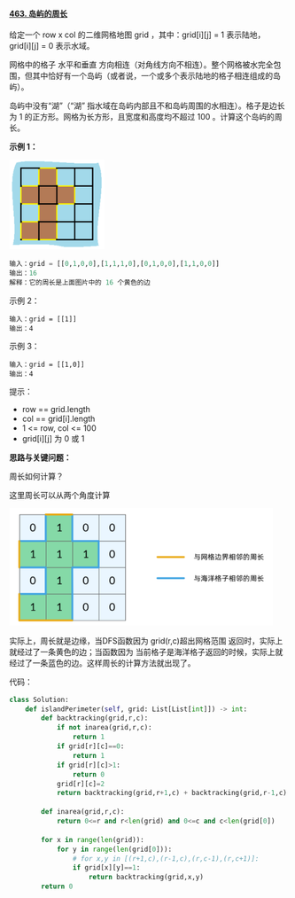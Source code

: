 #### [463. 岛屿的周长](https://leetcode.cn/problems/island-perimeter/)

给定一个 row x col 的二维网格地图 grid ，其中：grid[i][j] = 1 表示陆地， grid[i][j] = 0 表示水域。

网格中的格子 水平和垂直 方向相连（对角线方向不相连）。整个网格被水完全包围，但其中恰好有一个岛屿（或者说，一个或多个表示陆地的格子相连组成的岛屿）。

岛屿中没有“湖”（“湖” 指水域在岛屿内部且不和岛屿周围的水相连）。格子是边长为 1 的正方形。网格为长方形，且宽度和高度均不超过 100 。计算这个岛屿的周长。

**示例 1：**

<img src="../../assets/image-20220821094751300.png" alt="image-20220821094751300" style="zoom:67%;" />

```python
输入：grid = [[0,1,0,0],[1,1,1,0],[0,1,0,0],[1,1,0,0]]
输出：16
解释：它的周长是上面图片中的 16 个黄色的边
```

示例 2：

```
输入：grid = [[1]]
输出：4
```

示例 3：

```
输入：grid = [[1,0]]
输出：4
```


提示：

- row == grid.length
- col == grid[i].length
- 1 <= row, col <= 100
- grid[i][j] 为 0 或 1

**思路与关键问题：**

周长如何计算？

这里周长可以从两个角度计算

<img src="../../assets/image-20220821095137298.png" alt="image-20220821095137298" style="zoom: 67%;" />

实际上，周长就是边缘，当DFS函数因为 grid(r,c)超出网格范围 返回时，实际上就经过了一条黄色的边；当函数因为 当前格子是海洋格子返回的时候，实际上就经过了一条蓝色的边。这样周长的计算方法就出现了。

代码：

```python
class Solution:
    def islandPerimeter(self, grid: List[List[int]]) -> int:
        def backtracking(grid,r,c):
            if not inarea(grid,r,c):
                return 1
            if grid[r][c]==0:
                return 1
            if grid[r][c]>1:
                return 0
            grid[r][c]=2
            return backtracking(grid,r+1,c) + backtracking(grid,r-1,c) + backtracking(grid,r,c+1) + backtracking(grid,r,c-1)

        def inarea(grid,r,c):
            return 0<=r and r<len(grid) and 0<=c and c<len(grid[0])

        for x in range(len(grid)):
            for y in range(len(grid[0])):
                # for x,y in [(r+1,c),(r-1,c),(r,c-1),(r,c+1)]:
                if grid[x][y]==1:
                    return backtracking(grid,x,y)
        return 0
```

